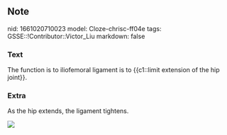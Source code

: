 ## Note
nid: 1661020710023
model: Cloze-chrisc-ff04e
tags: GSSE::!Contributor::Victor_Liu
markdown: false

### Text
The function is to iliofemoral ligament is to {{c1::limit extension of the hip joint}}.

### Extra
As the hip extends, the ligament tightens.
<div><img src="250px-Gray339.png"></div>
